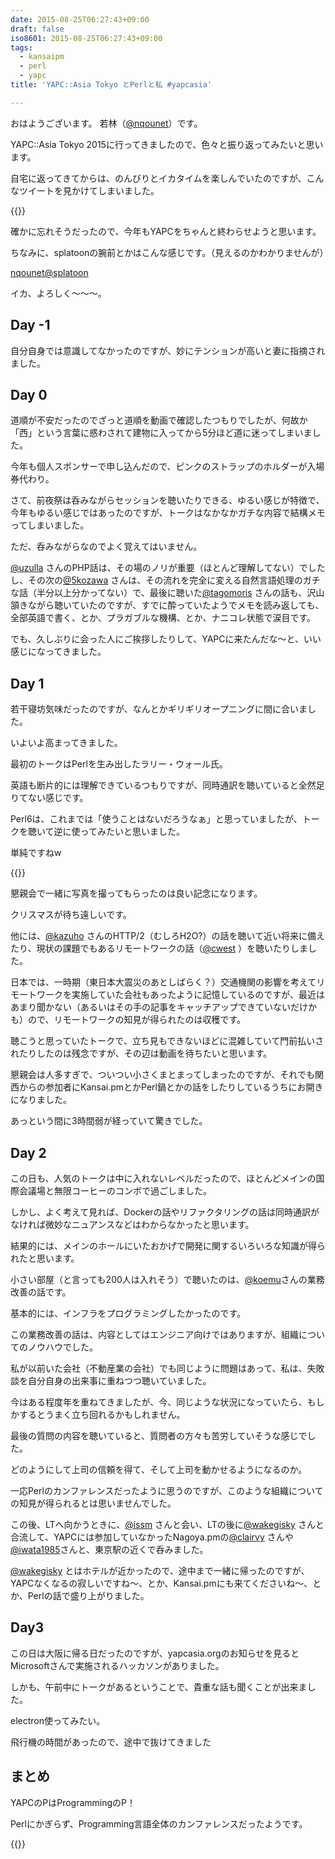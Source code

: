 ```yaml
---
date: 2015-08-25T06:27:43+09:00
draft: false
iso8601: 2015-08-25T06:27:43+09:00
tags:
  - kansaipm
  - perl
  - yapc
title: 'YAPC::Asia Tokyo とPerlと私 #yapcasia'

---
```


おはようございます。
若林（[@nqounet](https://twitter.com/nqounet)）です。

YAPC::Asia Tokyo 2015に行ってきましたので、色々と振り返ってみたいと思います。

自宅に返ってきてからは、のんびりとイカタイムを楽しんでいたのですが、こんなツイートを見かけてしまいました。

{{<tweet user="lestrrat" id="635806694606422017">}}

確かに忘れそうだったので、今年もYAPCをちゃんと終わらせようと思います。

ちなみに、splatoonの腕前とかはこんな感じです。（見えるのかわかりませんが）

[nqounet@splatoon](https://splatoon.nintendo.net/profile/749e890fb5d2a630e995c1becd930820)

イカ、よろしく〜〜〜。

## Day -1

自分自身では意識してなかったのですが、妙にテンションが高いと妻に指摘されました。

## Day 0

道順が不安だったのでざっと道順を動画で確認したつもりでしたが、何故か「西」という言葉に惑わされて建物に入ってから5分ほど道に迷ってしまいました。

今年も個人スポンサーで申し込んだので、ピンクのストラップのホルダーが入場券代わり。

さて、前夜祭は呑みながらセッションを聴いたりできる、ゆるい感じが特徴で、今年もゆるい感じではあったのですが、トークはなかなかガチな内容で結構メモってしまいました。

ただ、呑みながらなのでよく覚えてはいません。

[@uzulla](https://twitter.com/uzulla)
さんのPHP話は、その場のノリが重要（ほとんど理解してない）でしたし、その次の[@5kozawa](https://twitter.com/5kozawa)
さんは、その流れを完全に変える自然言語処理のガチな話（半分以上分かってない）で、最後に聴いた[@tagomoris](https://twitter.com/tagomoris)
さんの話も、沢山頷きながら聴いていたのですが、すでに酔っていたようでメモを読み返しても、全部英語で書く、とか、プラガブルな機構、とか、ナニコレ状態で涙目です。

でも、久しぶりに会った人にご挨拶したりして、YAPCに来たんだな〜と、いい感じになってきました。

## Day 1

若干寝坊気味だったのですが、なんとかギリギリオープニングに間に合いました。

いよいよ高まってきました。

最初のトークはPerlを生み出したラリー・ウォール氏。

英語も断片的には理解できているつもりですが、同時通訳を聴いていると全然足りてない感じです。

Perl6は、これまでは「使うことはないだろうなぁ」と思っていましたが、トークを聴いて逆に使ってみたいと思いました。

単純ですねw

{{<tweet user="nqounet" id="634914782722678784">}}

懇親会で一緒に写真を撮ってもらったのは良い記念になります。

クリスマスが待ち遠しいです。

他には、[@kazuho](https://twitter.com/kazuho)
さんのHTTP/2（むしろH2O?）の話を聴いて近い将来に備えたり、現状の課題でもあるリモートワークの話（[@cwest](https://github.com/cwest)
）を聴いたりしました。

日本では、一時期（東日本大震災のあとしばらく？）交通機関の影響を考えてリモートワークを実施していた会社もあったように記憶しているのですが、最近はあまり聞かない（あるいはその手の記事をキャッチアップできていないだけかも）ので、リモートワークの知見が得られたのは収穫です。

聴こうと思っていたトークで、立ち見もできないほどに混雑していて門前払いされたりしたのは残念ですが、その辺は動画を待ちたいと思います。

懇親会は人多すぎで、ついつい小さくまとまってしまったのですが、それでも関西からの参加者にKansai.pmとかPerl鍋とかの話をしたりしているうちにお開きになりました。

あっという間に3時間弱が経っていて驚きでした。

## Day 2

この日も、人気のトークは中に入れないレベルだったので、ほとんどメインの国際会議場と無限コーヒーのコンボで過ごしました。

しかし、よく考えて見れば、Dockerの話やリファクタリングの話は同時通訳がなければ微妙なニュアンスなどはわからなかったと思います。

結果的には、メインのホールにいたおかげで開発に関するいろいろな知識が得られたと思います。

小さい部屋（と言っても200人は入れそう）で聴いたのは、[@koemu](https://twitter.com/koemu)さんの業務改善の話です。

基本的には、インフラをプログラミングしたかったのです。

この業務改善の話は、内容としてはエンジニア向けではありますが、組織についてのノウハウでした。

私が以前いた会社（不動産業の会社）でも同じように問題はあって、私は、失敗談を自分自身の出来事に重ねつつ聴いていました。

今はある程度年を重ねてきましたが、今、同じような状況になっていたら、もしかするとうまく立ち回れるかもしれません。

最後の質問の内容を聴いていると、質問者の方々も苦労していそうな感じでした。

どのようにして上司の信頼を得て、そして上司を動かせるようになるのか。

一応Perlのカンファレンスだったように思うのですが、このような組織についての知見が得られるとは思いませんでした。

この後、LTへ向かうときに、[@issm](https://twitter.com/issm)
さんと会い、LTの後に[@wakegisky](https://twitter.com/wakegisky)
さんと合流して、YAPCには参加していなかったNagoya.pmの[@clairvy](https://twitter.com/clairvy)
さんや[@iwata1985](https://twitter.com/iwata1985)さんと、東京駅の近くで呑みました。

[@wakegisky](https://twitter.com/wakegisky)
とはホテルが近かったので、途中まで一緒に帰ったのですが、YAPCなくなるの寂しいですね〜、とか、Kansai.pmにも来てくださいね〜、とか、Perlの話で盛り上がりました。

## Day3

この日は大阪に帰る日だったのですが、yapcasia.orgのお知らせを見るとMicrosoftさんで実施されるハッカソンがありました。

しかも、午前中にトークがあるということで、貴重な話も聞くことが出来ました。

electron使ってみたい。

飛行機の時間があったので、途中で抜けてきました

## まとめ

YAPCのPはProgrammingのP！

Perlにかぎらず、Programming言語全体のカンファレンスだったようです。

{{<tweet user="nqounet" id="634621952779358208">}}
